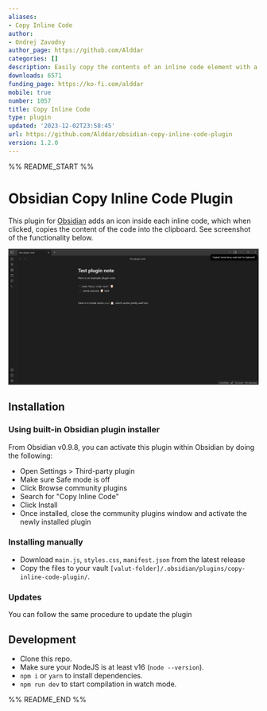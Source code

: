 ```yaml
---
aliases:
- Copy Inline Code
author:
- Ondrej Zavodny
author_page: https://github.com/Alddar
categories: []
description: Easily copy the contents of an inline code element with a single click.
downloads: 6571
funding_page: https://ko-fi.com/alddar
mobile: true
number: 1057
title: Copy Inline Code
type: plugin
updated: '2023-12-02T23:58:45'
url: https://github.com/Alddar/obsidian-copy-inline-code-plugin
version: 1.2.0
---
```


%% README_START %%

# Obsidian Copy Inline Code Plugin

This plugin for [Obsidian](https://obsidian.md) adds an icon inside each inline code, which when clicked, copies the content of the code into the clipboard. See screenshot of the functionality below.

![Screenshot of the copy inline code plugin](https://raw.githubusercontent.com/Alddar/obsidian-copy-inline-code-plugin/HEAD/plugin-screenshot.png)

## Installation
### Using built-in Obsidian plugin installer
From Obsidian v0.9.8, you can activate this plugin within Obsidian by doing the following:

- Open Settings > Third-party plugin
- Make sure Safe mode is off
- Click Browse community plugins
- Search for "Copy Inline Code"
- Click Install
- Once installed, close the community plugins window and activate the newly installed plugin

### Installing manually

- Download `main.js`, `styles.css`, `manifest.json` from the latest release
- Copy the files to your vault `[valut-folder]/.obsidian/plugins/copy-inline-code-plugin/`.

### Updates
You can follow the same procedure to update the plugin

## Development

- Clone this repo.
- Make sure your NodeJS is at least v16 (`node --version`).
- `npm i` or `yarn` to install dependencies.
- `npm run dev` to start compilation in watch mode.


%% README_END %%
